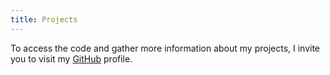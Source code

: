 ```yaml
---
title: Projects
---
```

To access the code and gather more information about my projects, I invite you to visit my [GitHub](https://github.com/rooyca) profile.

